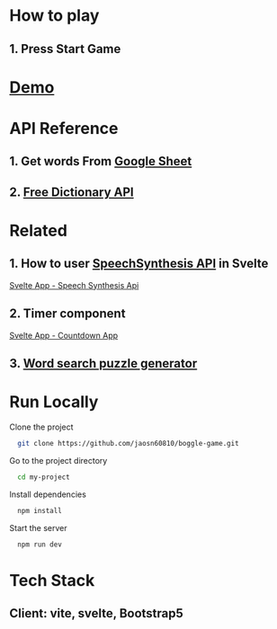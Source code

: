 # How to play

## 1. Press Start Game

# [Demo](https://creative-croissant-a105c3.netlify.app)

# API Reference

## 1. Get words From [Google Sheet](https://docs.google.com/spreadsheets/d/1cjOAtSYV514lxz6MDdkoXjroWmemJUmTYWwk2WDpoks/edit#gid=0)

## 2. [Free Dictionary API](https://dictionaryapi.dev/)

# Related

## 1. How to user [SpeechSynthesis API](https://developer.mozilla.org/en-US/docs/Web/API/SpeechSynthesis) in Svelte

[Svelte App - Speech Synthesis Api](https://www.youtube.com/watch?v=XDdKWOqCcZk&ab_channel=NoahGlaser)

## 2. Timer component

[Svelte App - Countdown App](https://svelte.dev/repl/a19df6f013434e01bb990349843af288?version=3.38.2)

## 3. [Word search puzzle generator](https://www.npmjs.com/package/@blex41/word-search)

# Run Locally

Clone the project

```bash
  git clone https://github.com/jaosn60810/boggle-game.git
```

Go to the project directory

```bash
  cd my-project
```

Install dependencies

```bash
  npm install
```

Start the server

```bash
  npm run dev
```

# Tech Stack

## **Client:** vite, svelte, Bootstrap5
